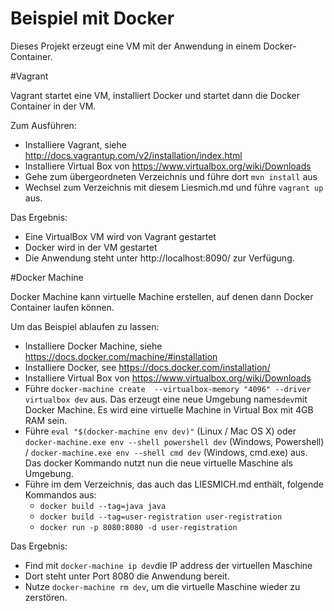 Beispiel mit Docker
==============

Dieses Projekt erzeugt eine VM mit der Anwendung in einem
Docker-Container. 

#Vagrant

Vagrant startet eine VM, installiert Docker und startet dann die
Docker Container in der VM.

Zum Ausführen:

- Installiere Vagrant, siehe
  http://docs.vagrantup.com/v2/installation/index.html
- Installiere Virtual Box von https://www.virtualbox.org/wiki/Downloads
- Gehe zum übergeordneten Verzeichnis und führe dort `mvn install` aus
- Wechsel zum Verzeichnis mit diesem Liesmich.md und führe `vagrant
   up` aus.

Das Ergebnis:

- Eine VirtualBox VM wird von Vagrant gestartet
- Docker wird in der VM gestartet
- Die Anwendung steht unter http://localhost:8090/ zur Verfügung.

#Docker Machine

Docker Machine kann virtuelle Machine erstellen, auf denen dann Docker
Container laufen können.

Um das Beispiel ablaufen zu lassen:

- Installiere Docker Machine, siehe
https://docs.docker.com/machine/#installation
- Installiere Docker, see https://docs.docker.com/installation/
- Installiere Virtual Box von https://www.virtualbox.org/wiki/Downloads
- Führe `docker-machine create  --virtualbox-memory "4096" --driver
  virtualbox dev` aus. Das erzeugt eine neue Umgebung names`dev`mit Docker
  Machine. Es wird eine virtuelle Machine in Virtual Box mit 4GB RAM sein.
 - Führe `eval "$(docker-machine env dev)"` (Linux / Mac OS X) oder
    `docker-machine.exe env --shell powershell dev` (Windows,
    Powershell) /  `docker-machine.exe env --shell cmd dev` (Windows,
    cmd.exe) aus. Das docker Kommando nutzt nun die neue virtuelle Maschine als Umgebung.
- Führe im dem Verzeichnis, das auch das LIESMICH.md enthält, folgende
Kommandos aus:
  - `docker build --tag=java java`
  - `docker build --tag=user-registration user-registration`
  - `docker run -p 8080:8080 -d user-registration`

Das Ergebnis:

- Find mit `docker-machine ip dev`die IP address der virtuellen
Maschine
- Dort steht unter Port 8080 die Anwendung bereit.
- Nutze `docker-machine rm dev`, um die virtuelle Maschine wieder zu zerstören.
